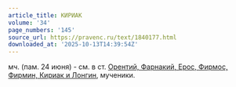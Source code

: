 ```yaml
---
article_title: КИРИАК
volume: '34'
page_numbers: '145'
source_url: https://pravenc.ru/text/1840177.html
downloaded_at: '2025-10-13T14:39:54Z'
---
```


мч. (пам. 24 июня) - см. в ст. [Орентий, Фарнакий, Ерос, Фирмос, Фирмин, Кириак и Лонгин](<https://pravenc.ru/text/Орентий  Фарнакий  Ерос  Фирмос  Фирмин  Кириак и Лонгин.html>), мученики.
